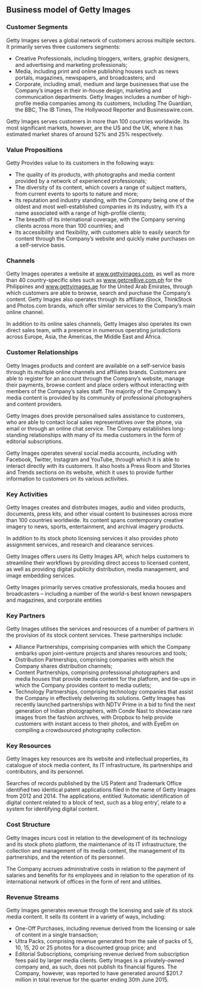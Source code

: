 Business model of Getty Images
------------------------------

 ### Customer Segments

 Getty Images serves a global network of customers across multiple sectors. It primarily serves three customers segments:

  * Creative Professionals, including bloggers, writers, graphic designers, and advertising and marketing professionals;
 * Media, including print and online publishing houses such as news portals, magazines, newspapers, and broadcasters; and
 * Corporate, including small, medium and large businesses that use the Company’s images in their in-house design, marketing and communication departments.
  Getty Images includes a number of high-profile media companies among its customers, including The Guardian, the BBC, The IB Times, The Hollywood Reporter and Businesswire.com.

 Getty Images serves customers in more than 100 countries worldwide. Its most significant markets, however, are the US and the UK, where it has estimated market shares of around 52% and 25% respectively.

 ### Value Propositions

 Getty Provides value to its customers in the following ways:

  * The quality of its products, with photographs and media content provided by a network of experienced professionals;
 * The diversity of its content, which covers a range of subject matters, from current events to sports to nature and more;
 * Its reputation and industry standing, with the Company being one of the oldest and most well-established companies in its industry, with it’s a name associated with a range of high-profile clients;
 * The breadth of its international coverage, with the Company serving clients across more than 100 countries; and
 * Its accessibility and flexibility, with customers able to easily search for content through the Company’s website and quickly make purchases on a self-service basis.
  ### Channels

 Getty Images operates a website at www.gettyimages.com, as well as more than 40 country-specific sites such as www.getcre8ive.com.ph for the Philippines and www.gettyimages.ae for the United Arab Emirates, through which customers are able to browse, search and purchase the Company’s content. Getty Images also operates through its affiliate iStock, ThinkStock and Photos.com brands, which offer similar services to the Company’s main online channel.

 In addition to its online sales channels, Getty Images also operates its own direct sales team, with a presence in numerous operating jurisdictions across Europe, Asia, the Americas, the Middle East and Africa.

 ### Customer Relationships

 Getty Images products and content are available on a self-service basis through its multiple online channels and affiliates brands. Customers are able to register for an account through the Company’s website, manage their payments, browse content and place orders without interacting with members of the Company’s sales staff. The majority of the Company’s media content is provided by its community of professional photographers and content providers.

 Getty Images does provide personalised sales assistance to customers, who are able to contact local sales representatives over the phone, via email or through an online chat service. The Company establishes long-standing relationships with many of its media customers in the form of editorial subscriptions.

 Getty Images operates several social media accounts, including with Facebook, Twitter, Instagram and YouTube, through which it is able to interact directly with its customers. It also hosts a Press Room and Stories and Trends sections on its website, which it uses to provide further information to customers on its various activities.

 ### Key Activities

 Getty Images creates and distributes images, audio and video products, documents, press kits, and other visual content to businesses across more than 100 countries worldwide. Its content spans contemporary creative imagery to news, sports, entertainment, and archival imagery products.

 In addition to its stock photo licensing services it also provides photo assignment services, and research and clearance services.

 Getty Images offers users its Getty Images API, which helps customers to streamline their workflows by providing direct access to licensed content, as well as providing digital publicity distribution, media management, and image embedding services.

 Getty Images primarily serves creative professionals, media houses and broadcasters – including a number of the world-s best known newspapers and magazines, and corporate entities

 ### Key Partners

 Getty Images utilises the services and resources of a number of partners in the provision of its stock content services. These partnerships include:

  * Alliance Partnerships, comprising companies with which the Company embarks upon joint-venture projects and shares resources and tools;
 * Distribution Partnerships, comprising companies with which the Company shares distribution channels;
 * Content Partnerships, comprising professional photographers and media houses that provide media content for the platform, and tie-ups in which the Company provides content to media outlets;
 * Technology Partnerships, comprising technology companies that assist the Company in effectively delivering its solutions.
  Getty Images has recently launched partnerships with NDTV Prime in a bid to find the next generation of Indian photographers, with Conde Nast to showcase rare images from the fashion archives, with Dropbox to help provide customers with instant access to their photos, and with EyeEm on compiling a crowdsourced photography collection.

 ### Key Resources

 Getty Images key resources are its website and intellectual properties, its catalogue of stock media content, its IT infrastructure, its partnerships and contributors, and its personnel.

 Searches of records published by the US Patent and Trademark Office identified two identical patent applications filed in the name of Getty Images from 2012 and 2014. The applications, entitled ‘Automatic identification of digital content related to a block of text, such as a blog entry’, relate to a system for identifying digital content.

 ### Cost Structure

 Getty Images incurs cost in relation to the development of its technology and its stock photo platform, the maintenance of its IT infrastructure, the collection and management of its media content, the management of its partnerships, and the retention of its personnel.

 The Company accrues administrative costs in relation to the payment of salaries and benefits for its employees and in relation to the operation of its international network of offices in the form of rent and utilities.

 ### Revenue Streams

 Getty Images generates revenue through the licensing and sale of its stock media content. It sells its content in a variety of ways, including:

  * One-Off Purchases, including revenue derived from the licensing or sale of content in a single transaction;
 * Ultra Packs, comprising revenue generated from the sale of packs of 5, 10, 15, 20 or 25 photos for a discounted group price; and
 * Editorial Subscriptions, comprising revenue derived from subscription fees paid by larger media clients.
  Getty Images is a privately-owned company and, as such, does not publish its financial figures. The Company, however, was reported to have generated around $201.7 million in total revenue for the quarter ending 30th June 2015.